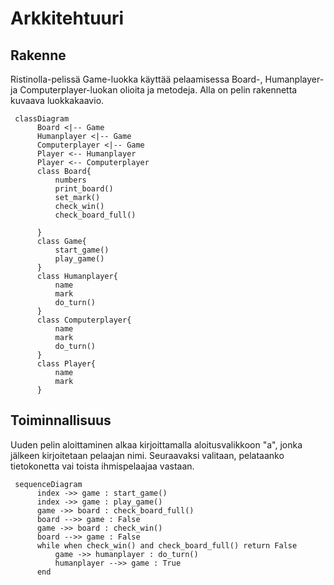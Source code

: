 # Arkkitehtuuri

## Rakenne

Ristinolla-pelissä Game-luokka käyttää pelaamisessa Board-, Humanplayer- ja Computerplayer-luokan olioita 
ja metodeja. Alla on pelin rakennetta kuvaava luokkakaavio.

```mermaid
 classDiagram
      Board <|-- Game
      Humanplayer <|-- Game
      Computerplayer <|-- Game
      Player <-- Humanplayer
      Player <-- Computerplayer
      class Board{
          numbers
          print_board()
          set_mark()
          check_win()
          check_board_full()

      }
      class Game{
          start_game()
          play_game()
      }
      class Humanplayer{
          name
          mark
          do_turn()
      }
      class Computerplayer{
          name
          mark
          do_turn()
      }
      class Player{
          name
          mark
      }
```

## Toiminnallisuus

Uuden pelin aloittaminen alkaa kirjoittamalla aloitusvalikkoon "a", 
jonka jälkeen kirjoitetaan pelaajan nimi. Seuraavaksi valitaan, pelataanko
tietokonetta vai toista ihmispelaajaa vastaan. 

```mermaid
 sequenceDiagram
      index ->> game : start_game()
      index ->> game : play_game()
      game ->> board : check_board_full()
      board -->> game : False
      game ->> board : check_win()
      board -->> game : False
      while when check_win() and check_board_full() return False
          game ->> humanplayer : do_turn()
          humanplayer -->> game : True
      end
```